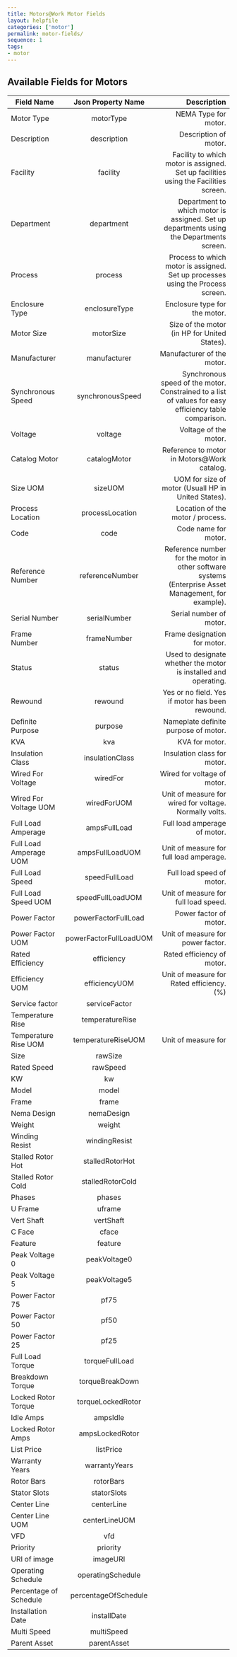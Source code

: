 ```yaml
---
title: Motors@Work Motor Fields
layout: helpfile
categories: ['motor']
permalink: motor-fields/
sequence: 1
tags:
- motor
---
```

## Available Fields for Motors

| Field Name    | Json Property Name | Description |
| -------------- |:------------------:| -----------:|
| Motor Type     | motorType          | NEMA Type for motor. |   
| Description    | description        | Description of motor. |
| Facility       | facility           | Facility to which motor is assigned.  Set up facilities using the Facilities screen. |
| Department     | department         | Department to which motor is assigned.  Set up departments using the Departments screen. |
| Process        | process            | Process to which motor is assigned.  Set up processes using the Process screen. |
| Enclosure Type | enclosureType     | Enclosure type for the motor. |
| Motor Size     | motorSize          | Size of the motor (in HP for United States). |
| Manufacturer   | manufacturer       | Manufacturer of the motor. |
| Synchronous Speed | synchronousSpeed | Synchronous speed of the motor.  Constrained to a list of values for easy efficiency table comparison. |
| Voltage        | voltage            | Voltage of the motor. |
| Catalog Motor | catalogMotor        | Reference to motor in Motors@Work catalog. |
| Size UOM      | sizeUOM             | UOM for size of motor (Usuall HP in United States). |
| Process Location | processLocation  | Location of the motor / process. |
| Code           | code               | Code name for motor. |
| Reference Number | referenceNumber  | Reference number for the motor in other software systems (Enterprise Asset Management, for example). |
| Serial Number   | serialNumber      | Serial number of motor. |
| Frame Number   | frameNumber        | Frame designation for motor. |
| Status          | status            | Used to designate whether the motor is installed and operating. |
| Rewound         | rewound           | Yes or no field.  Yes if motor has been rewound. |
| Definite Purpose | purpose          | Nameplate definite purpose of motor. |
| KVA            | kva                | KVA for motor. |
| Insulation Class |  insulationClass | Insulation class for motor. |
| Wired For Voltage | wiredFor        | Wired for voltage of motor. |
| Wired For Voltage UOM | wiredForUOM | Unit of measure for wired for voltage.  Normally volts. |
| Full Load Amperage | ampsFullLoad   | Full load amperage of motor.  |
| Full Load Amperage UOM | ampsFullLoadUOM | Unit of measure for full load amperage.  |
| Full Load Speed  | speedFullLoad | Full load speed of motor. |
| Full Load Speed UOM | speedFullLoadUOM | Unit of measure for full load speed. |
| Power Factor  | powerFactorFullLoad | Power factor of motor. |
| Power Factor UOM | powerFactorFullLoadUOM | Unit of measure for power factor. |
| Rated Efficiency | efficiency | Rated efficiency of motor. |
| Efficiency UOM | efficiencyUOM | Unit of measure for Rated efficiency. (%)  |
| Service factor | serviceFactor |  |
| Temperature Rise | temperatureRise |  |
| Temperature Rise UOM | temperatureRiseUOM | Unit of measure for  |
| Size | rawSize |  |
| Rated Speed | rawSpeed |  |
| KW | kw |  |
| Model | model |  |
| Frame | frame |  |
| Nema Design | nemaDesign |  |
| Weight | weight |  |
| Winding Resist | windingResist |  |
| Stalled Rotor Hot | stalledRotorHot |  |
| Stalled Rotor Cold | stalledRotorCold |  |
| Phases | phases |  |
| U Frame | uframe |  |
| Vert Shaft  | vertShaft |  |
| C Face | cface |  |
| Feature | feature |  |
| Peak Voltage 0 | peakVoltage0 |  |
| Peak Voltage 5 | peakVoltage5 |  |
| Power Factor 75 | pf75 |  |
| Power Factor 50 | pf50 |  |
| Power Factor 25 | pf25 |  |
| Full Load Torque | torqueFullLoad |  |
| Breakdown Torque | torqueBreakDown |  |
| Locked Rotor Torque | torqueLockedRotor |  |
| Idle Amps | ampsIdle |  |
| Locked Rotor Amps | ampsLockedRotor |  |
| List Price | listPrice |  |
| Warranty Years | warrantyYears |  |
| Rotor Bars | rotorBars |  |
| Stator Slots | statorSlots |  |
| Center Line | centerLine |  |
| Center Line UOM | centerLineUOM |  |
| VFD | vfd |  |
| Priority | priority |  |
| URI of image | imageURI |  |
| Operating Schedule | operatingSchedule |  |
| Percentage of Schedule | percentageOfSchedule |  |
| Installation Date | installDate |  |
| Multi Speed | multiSpeed |  |
| Parent Asset | parentAsset |  |

